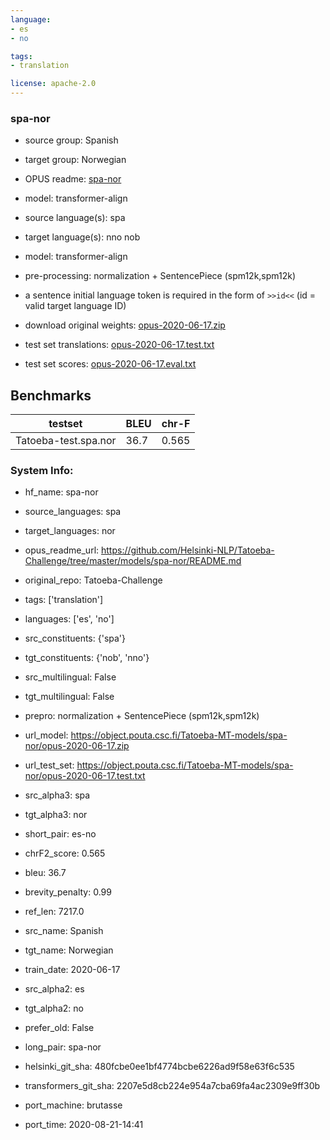 ```yaml
---
language: 
- es
- no

tags:
- translation

license: apache-2.0
---
```


### spa-nor

* source group: Spanish 
* target group: Norwegian 
*  OPUS readme: [spa-nor](https://github.com/Helsinki-NLP/Tatoeba-Challenge/tree/master/models/spa-nor/README.md)

*  model: transformer-align
* source language(s): spa
* target language(s): nno nob
* model: transformer-align
* pre-processing: normalization + SentencePiece (spm12k,spm12k)
* a sentence initial language token is required in the form of `>>id<<` (id = valid target language ID)
* download original weights: [opus-2020-06-17.zip](https://object.pouta.csc.fi/Tatoeba-MT-models/spa-nor/opus-2020-06-17.zip)
* test set translations: [opus-2020-06-17.test.txt](https://object.pouta.csc.fi/Tatoeba-MT-models/spa-nor/opus-2020-06-17.test.txt)
* test set scores: [opus-2020-06-17.eval.txt](https://object.pouta.csc.fi/Tatoeba-MT-models/spa-nor/opus-2020-06-17.eval.txt)

## Benchmarks

| testset               | BLEU  | chr-F |
|-----------------------|-------|-------|
| Tatoeba-test.spa.nor 	| 36.7 	| 0.565 |


### System Info: 
- hf_name: spa-nor

- source_languages: spa

- target_languages: nor

- opus_readme_url: https://github.com/Helsinki-NLP/Tatoeba-Challenge/tree/master/models/spa-nor/README.md

- original_repo: Tatoeba-Challenge

- tags: ['translation']

- languages: ['es', 'no']

- src_constituents: {'spa'}

- tgt_constituents: {'nob', 'nno'}

- src_multilingual: False

- tgt_multilingual: False

- prepro:  normalization + SentencePiece (spm12k,spm12k)

- url_model: https://object.pouta.csc.fi/Tatoeba-MT-models/spa-nor/opus-2020-06-17.zip

- url_test_set: https://object.pouta.csc.fi/Tatoeba-MT-models/spa-nor/opus-2020-06-17.test.txt

- src_alpha3: spa

- tgt_alpha3: nor

- short_pair: es-no

- chrF2_score: 0.565

- bleu: 36.7

- brevity_penalty: 0.99

- ref_len: 7217.0

- src_name: Spanish

- tgt_name: Norwegian

- train_date: 2020-06-17

- src_alpha2: es

- tgt_alpha2: no

- prefer_old: False

- long_pair: spa-nor

- helsinki_git_sha: 480fcbe0ee1bf4774bcbe6226ad9f58e63f6c535

- transformers_git_sha: 2207e5d8cb224e954a7cba69fa4ac2309e9ff30b

- port_machine: brutasse

- port_time: 2020-08-21-14:41